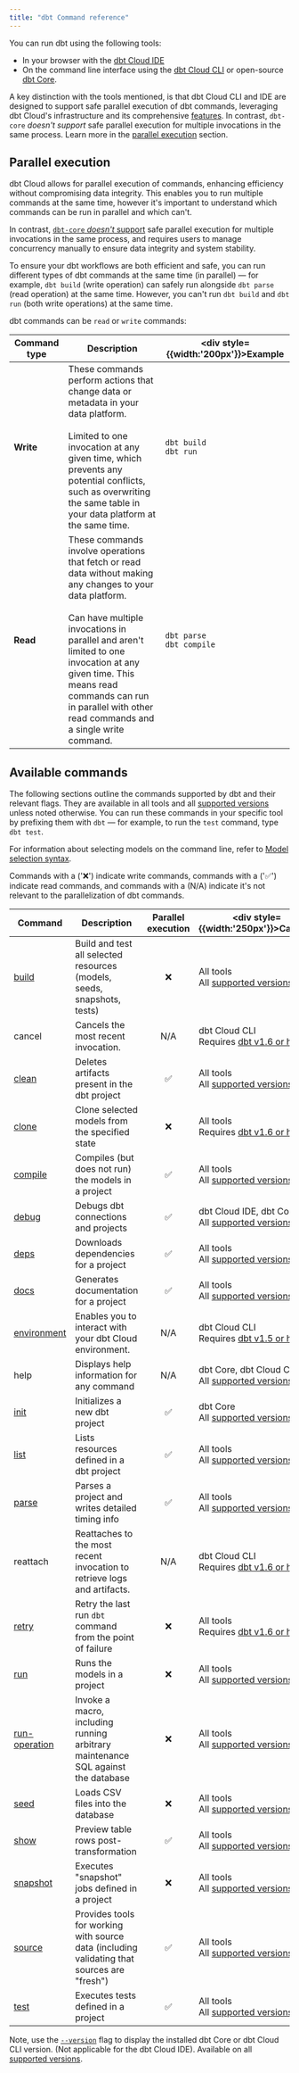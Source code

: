 ```yaml
---
title: "dbt Command reference"
---
```


You can run dbt using the following tools:

- In your browser with the [dbt Cloud IDE](/docs/cloud/dbt-cloud-ide/develop-in-the-cloud) 
- On the command line interface using the [dbt Cloud CLI](/docs/cloud/cloud-cli-installation) or open-source [dbt Core](/docs/core/installation-overview).
  
A key distinction with the tools mentioned, is that dbt Cloud CLI and IDE are designed to support safe parallel execution of dbt commands, leveraging dbt Cloud's infrastructure and its comprehensive [features](/docs/cloud/about-cloud/dbt-cloud-features). In contrast, `dbt-core` _doesn't support_ safe parallel execution for multiple invocations in the same process. Learn more in the [parallel execution](#parallel-execution) section.

## Parallel execution

dbt Cloud allows for parallel execution of commands, enhancing efficiency without compromising data integrity. This enables you to run multiple commands at the same time, however it's important to understand which commands can be run in parallel and which can't.

In contrast, [`dbt-core` _doesn't_ support](/reference/programmatic-invocations#parallel-execution-not-supported) safe parallel execution for multiple invocations in the same process, and requires users to manage concurrency manually to ensure data integrity and system stability.

To ensure your dbt workflows are both efficient and safe, you can run different types of dbt commands at the same time (in parallel) &mdash; for example, `dbt build` (write operation) can safely run alongside `dbt parse` (read operation) at the same time. However, you can't run `dbt build` and `dbt run` (both write operations) at the same time.

dbt commands can be `read` or `write` commands:

| Command type | Description | <div style={{width:'200px'}}>Example</div> |
|------|-------------|---------|
| **Write** | These commands perform actions that change data or metadata in your data platform.<br /><br /> Limited to one invocation at any given time, which prevents any potential conflicts, such as overwriting the same table in your data platform at the same time. | `dbt build`<br />`dbt run` |
| **Read** | These commands involve operations that fetch or read data without making any changes to your data platform.<br /><br /> Can have multiple invocations in parallel and aren't limited to one invocation at any given time. This means read commands can run in parallel with other read commands and a single write command.| `dbt parse`<br />`dbt compile`|

## Available commands

The following sections outline the commands supported by dbt and their relevant flags. They are available in all tools and all [supported versions](/docs/dbt-versions/core) unless noted otherwise. You can run these commands in your specific tool by prefixing them with `dbt` &mdash; for example, to run the `test` command, type `dbt test`.

For information about selecting models on the command line, refer to [Model selection syntax](/reference/node-selection/syntax).

Commands with a ('❌') indicate write commands, commands with a ('✅') indicate read commands, and commands with a (N/A) indicate it's not relevant to the parallelization of dbt commands.

| Command | Description | Parallel execution | <div style={{width:'250px'}}>Caveats</div> |
|---------|-------------| :-----------------:| ------------------------------------------ |
| [build](/reference/commands/build) | Build and test all selected resources (models, seeds, snapshots, tests) |  ❌ | All tools <br /> All [supported versions](/docs/dbt-versions/core) | 
| cancel | Cancels the most recent invocation. | N/A | dbt Cloud CLI <br /> Requires [dbt v1.6 or higher](/docs/dbt-versions/core) |
| [clean](/reference/commands/clean) | Deletes artifacts present in the dbt project |  ✅ | All tools <br /> All [supported versions](/docs/dbt-versions/core) |
| [clone](/reference/commands/clone) | Clone selected models from the specified state |  ❌ | All tools <br /> Requires [dbt v1.6 or higher](/docs/dbt-versions/core) |
| [compile](/reference/commands/compile) | Compiles (but does not run) the models in a project |  ✅ | All tools <br /> All [supported versions](/docs/dbt-versions/core) |
| [debug](/reference/commands/debug) | Debugs dbt connections and projects | ✅ | dbt Cloud IDE, dbt Core <br /> All [supported versions](/docs/dbt-versions/core) |
| [deps](/reference/commands/deps) | Downloads dependencies for a project |  ✅ |  All tools <br /> All [supported versions](/docs/dbt-versions/core) |
| [docs](/reference/commands/cmd-docs) | Generates documentation for a project |   ✅ | All tools <br /> All [supported versions](/docs/dbt-versions/core) |
| [environment](/reference/commands/dbt-environment) | Enables you to interact with your dbt Cloud environment. |   N/A | dbt Cloud CLI <br /> Requires [dbt v1.5 or higher](/docs/dbt-versions/core) |
| help | Displays help information for any command | N/A | dbt Core, dbt Cloud CLI <br /> All [supported versions](/docs/dbt-versions/core) |
| [init](/reference/commands/init) | Initializes a new dbt project |   ✅ | dbt Core<br /> All [supported versions](/docs/dbt-versions/core) |
| [list](/reference/commands/list) | Lists resources defined in a dbt project |  ✅ | All tools <br /> All [supported versions](/docs/dbt-versions/core) |
| [parse](/reference/commands/parse) | Parses a project and writes detailed timing info |  ✅ | All tools <br /> All [supported versions](/docs/dbt-versions/core) |
| reattach | Reattaches to the most recent invocation to retrieve logs and artifacts. |   N/A | dbt Cloud CLI <br /> Requires [dbt v1.6 or higher](/docs/dbt-versions/core) |
| [retry](/reference/commands/retry) | Retry the last run `dbt` command from the point of failure |  ❌ | All tools <br /> Requires [dbt v1.6 or higher](/docs/dbt-versions/core) |
| [run](/reference/commands/run) | Runs the models in a project |   ❌ | All tools <br /> All [supported versions](/docs/dbt-versions/core) |
| [run-operation](/reference/commands/run-operation) | Invoke a macro, including running arbitrary maintenance SQL against the database | ❌ | All tools <br /> All [supported versions](/docs/dbt-versions/core) |
| [seed](/reference/commands/seed) | Loads CSV files into the database |  ❌ | All tools <br /> All [supported versions](/docs/dbt-versions/core) |
| [show](/reference/commands/show) | Preview table rows post-transformation | ✅ |  All tools <br /> All [supported versions](/docs/dbt-versions/core) |
| [snapshot](/reference/commands/snapshot) | Executes "snapshot" jobs defined in a project |  ❌ | All tools <br /> All [supported versions](/docs/dbt-versions/core) |
| [source](/reference/commands/source) | Provides tools for working with source data (including validating that sources are "fresh") | ✅ | All tools<br /> All [supported versions](/docs/dbt-versions/core) |
| [test](/reference/commands/test) | Executes tests defined in a project  |  ✅ | All tools <br /> All [supported versions](/docs/dbt-versions/core) |
Note, use the [`--version`](/reference/commands/version) flag to display the installed dbt Core or dbt Cloud CLI version. (Not applicable for the dbt Cloud IDE). Available on all [supported versions](/docs/dbt-versions/core).
